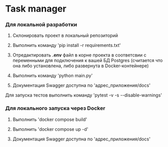 # Task manager 

### Для локальной разработки

1. Склонировать проект в локальный репозиторий

2. Выполнить команду 'pip install -r requirements.txt'

3. Отредактировать **.env** файл в корне проекта в соответсвии с переменными для подключения к вашей БД Postgres (считается что она либо установлена, либо развернута в Docker-контейнере)

4. Выполнить команду 'python main.py'

5. Документация Swagger доступна по 'адрес_приложения/docs'

Для запуска тестов выполнить команду 'pytest -v -s --disable-warnings'

### Для локального запуска через Docker

1. Выполнить 'docker compose build'

2. Выполнить 'docker compose up -d'

3. Документация Swagger доступна по 'адрес_приложения/docs'